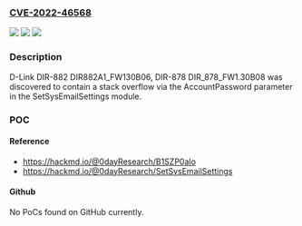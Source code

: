 ### [CVE-2022-46568](https://cve.mitre.org/cgi-bin/cvename.cgi?name=CVE-2022-46568)
![](https://img.shields.io/static/v1?label=Product&message=n%2Fa&color=blue)
![](https://img.shields.io/static/v1?label=Version&message=n%2Fa&color=blue)
![](https://img.shields.io/static/v1?label=Vulnerability&message=n%2Fa&color=brighgreen)

### Description

D-Link DIR-882 DIR882A1_FW130B06, DIR-878 DIR_878_FW1.30B08 was discovered to contain a stack overflow via the AccountPassword parameter in the SetSysEmailSettings module.

### POC

#### Reference
- https://hackmd.io/@0dayResearch/B1SZP0aIo
- https://hackmd.io/@0dayResearch/SetSysEmailSettings

#### Github
No PoCs found on GitHub currently.

